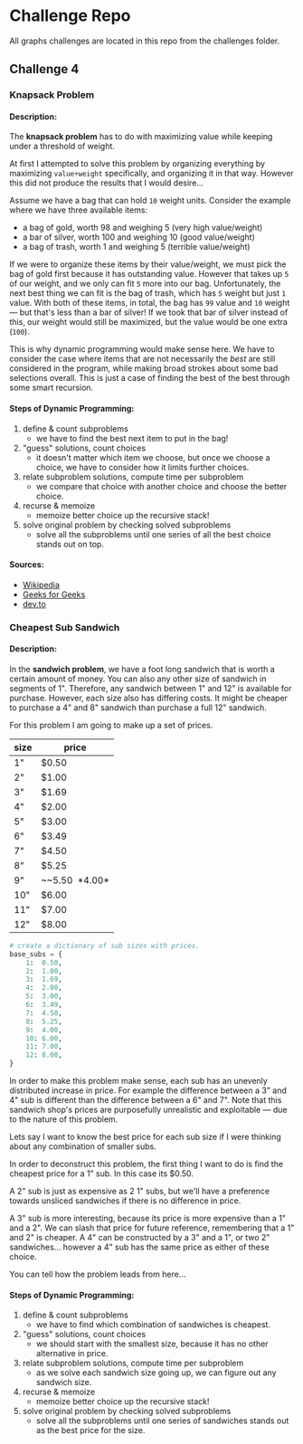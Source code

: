 # Challenge Repo
All graphs challenges are located in this repo from the challenges folder.

## Challenge 4
### Knapsack Problem
#### Description:
The **knapsack problem** has to do with maximizing value while keeping under a threshold of weight.

At first I attempted to solve this problem by organizing everything by maximizing `value÷weight` specifically, and organizing it in that way. However this did not produce the results that I would desire...

Assume we have a bag that can hold `10` weight units. Consider the example where we have three available items:
- a bag of gold, worth 98 and weighing 5 (very high value/weight)
- a bar of silver, worth 100 and weighing 10 (good value/weight)
- a bag of trash, worth 1 and weighing 5 (terrible value/weight)

If we were to organize these items by their value/weight, we must pick the bag of gold first because it has outstanding value. However that takes up `5` of our weight, and we only can fit `5` more into our bag. Unfortunately, the next best thing we can fit is the bag of trash, which has `5` weight but just `1` value. With both of these items, in total, the bag has `99` value and `10` weight &mdash; but that's less than a bar of silver! If we took that bar of silver instead of this, our weight would still be maximized, but the value would be one extra (`100`).

This is why dynamic programming would make sense here. We have to consider the case where items that are not necessarily the *best* are still considered in the program, while making broad strokes about some bad selections overall. This is just a case of finding the best of the best through some smart recursion.

#### Steps of Dynamic Programming:
1. define &amp; count subproblems
	- we have to find the best next item to put in the bag!
1. "guess" solutions, count choices
	- it doesn't matter which item we choose, but once we choose a choice, we have to consider how it limits further choices.
1. relate subproblem solutions, compute time per subproblem
	- we compare that choice with another choice and choose the better choice.
1. recurse &amp; memoize
	- memoize better choice up the recursive stack!
1. solve original problem by checking solved subproblems
	- solve all the subproblems until one series of all the best choice stands out on top.

#### Sources:
- [Wikipedia](https://en.wikipedia.org/wiki/Knapsack_problem)
- [Geeks for Geeks](https://www.geeksforgeeks.org/0-1-knapsack-problem-dp-10/)
- [dev.to](https://dev.to/downey/solving-the-knapsack-problem-with-dynamic-programming-4hce)

### Cheapest Sub Sandwich
#### Description:

In the **sandwich problem**, we have a foot long sandwich that is worth a certain amount of money. You can also any other size of sandwich in segments of 1". Therefore, any sandwich between 1" and 12" is available for purchase. However, each size also has differing costs. It might be cheaper to purchase a 4" and 8" sandwich than purchase a full 12" sandwich.

For this problem I am going to make up a set of prices.

| size | price |
|------|-------|
| 1"   | $0.50 |
| 2"   | $1.00 |
| 3"   | $1.69 |
| 4"   | $2.00 |
| 5"   | $3.00 |
| 6"   | $3.49 |
| 7"   | $4.50 |
| 8"   | $5.25 |
| 9"   | ~~$5.50~~ *$4.00* |
| 10"  | $6.00 |
| 11"  | $7.00 |
| 12"  | $8.00 |

```py
# create a dictionary of sub sizes with prices.
base_subs = {
	1:  0.50,
	2:  1.00, 
	3:  1.69,
	4:  2.00,
	5:  3.00,
	6:  3.49,
	7:  4.50,
	8:  5.25,
	9:  4.00,
	10: 6.00,
	11: 7.00,
	12: 8.00,
}
```

In order to make this problem make sense, each sub has an unevenly distributed increase in price. For example the difference between a 3" and 4" sub is different than the difference between a 6" and 7". Note that this sandwich shop's prices are purposefully unrealistic and exploitable &mdash; due to the nature of this problem.

Lets say I want to know the best price for each sub size if I were thinking about any combination of smaller subs.

In order to deconstruct this problem, the first thing I want to do is find the cheapest price for a 1" sub. In this case its $0.50.

A 2" sub is just as expensive as 2 1" subs, but we'll have a preference towards unsliced sandwiches if there is no difference in price.

A 3" sub is more interesting, because its price is more expensive than a 1" and a 2". We can slash that price for future reference, remembering that a 1" and 2" is cheaper. A 4" can be constructed by a 3" and a 1", or two 2" sandwiches... however a 4" sub has the same price as either of these choice.

You can tell how the problem leads from here...

#### Steps of Dynamic Programming:
1. define &amp; count subproblems
	- we have to find which combination of sandwiches is cheapest.
1. "guess" solutions, count choices
	- we should start with the smallest size, because it has no other alternative in price.
1. relate subproblem solutions, compute time per subproblem
	- as we solve each sandwich size going up, we can figure out any sandwich size.
1. recurse &amp; memoize
	- memoize better choice up the recursive stack!
1. solve original problem by checking solved subproblems
	- solve all the subproblems until one series of sandwiches stands out as the best price for the size.
